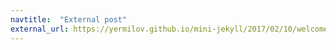 ```yaml
---
navtitle:  "External post"
external_url: https://yermilov.github.io/mini-jekyll/2017/02/10/welcome-to-mini-jekyll.html
---
```

